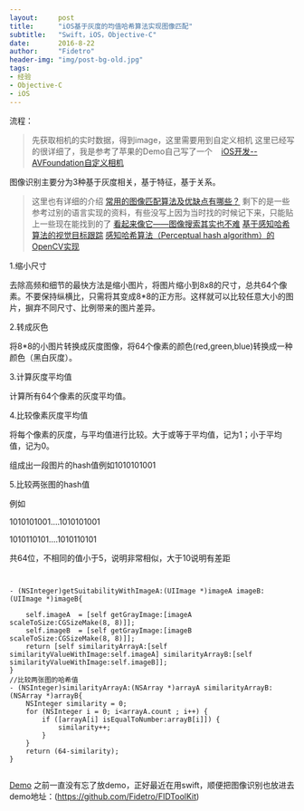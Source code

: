 ```yaml
---
layout:     post
title:      "iOS基于灰度的均值哈希算法实现图像匹配"
subtitle:   "Swift，iOS，Objective-C"
date:       2016-8-22
author:     "Fidetro"
header-img: "img/post-bg-old.jpg"
tags:
- 经验
- Objective-C
- iOS
---
```

流程：

> 先获取相机的实时数据，得到image，这里需要用到自定义相机
这里已经写的很详细了，我是参考了苹果的Demo自己写了一个  
 [iOS开发--AVFoundation自定义相机](http://www.jianshu.com/p/5860087c8981) 



 图像识别主要分为3种基于灰度相关，基于特征，基于关系。
> 这里也有详细的介绍[](https://www.zhihu.com/question/20771624)
[](https://www.zhihu.com/question/20771624)
[常用的图像匹配算法及优缺点有哪些？](https://www.zhihu.com/question/20771624)
剩下的是一些参考过别的语言实现的资料，有些没写上因为当时找的时候记下来，只能贴上一些现在能找到的了
[看起来像它——图像搜索其实也不难](http://blog.csdn.net/luoweifu/article/details/8220992)
[基于感知哈希算法的视觉目标跟踪](http://blog.csdn.net/zouxy09/article/details/17471401)
[感知哈希算法（Perceptual hash algorithm）的OpenCV实现](http://blog.csdn.net/forthcriminson/article/details/8729000)

1.缩小尺寸

去除高频和细节的最快方法是缩小图片，将图片缩小到8x8的尺寸，总共64个像素。不要保持纵横比，只需将其变成8*8的正方形。这样就可以比较任意大小的图片，摒弃不同尺寸、比例带来的图片差异。

2.转成灰色

将8*8的小图片转换成灰度图像，将64个像素的颜色(red,green,blue)转换成一种颜色（黑白灰度）。

3.计算灰度平均值

计算所有64个像素的灰度平均值。

4.比较像素灰度平均值

将每个像素的灰度，与平均值进行比较。大于或等于平均值，记为1；小于平均值，记为0。

组成出一段图片的hash值例如1010101001

5.比较两张图的hash值

例如

1010101001....1010101001

1010110101....1010110101 

共64位，不相同的值小于5，说明非常相似，大于10说明有差距


```


- (NSInteger)getSuitabilityWithImageA:(UIImage *)imageA imageB:(UIImage *)imageB{
    
    self.imageA  = [self getGrayImage:[imageA scaleToSize:CGSizeMake(8, 8)]];
    self.imageB  = [self getGrayImage:[imageB scaleToSize:CGSizeMake(8, 8)]];
    return [self similarityArrayA:[self similarityValueWithImage:self.imageA] similarityArrayB:[self similarityValueWithImage:self.imageB]];
}
//比较两张图的哈希值
- (NSInteger)similarityArrayA:(NSArray *)arrayA similarityArrayB:(NSArray *)arrayB{
    NSInteger similarity = 0;
    for (NSInteger i = 0; i<arrayA.count ; i++) {
        if ([arrayA[i] isEqualToNumber:arrayB[i]]) {
            similarity++;
        }
    }
    return (64-similarity);
}


```

[Demo](http://www.jianshu.com/p/35d5a6a02a2c)
之前一直没有忘了放demo，正好最近在用swift，顺便把图像识别也放进去
demo地址：(https://github.com/Fidetro/FIDToolKit)
